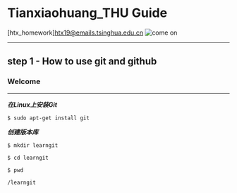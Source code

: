 # Tianxiaohuang_THU Guide

[htx_homework]htx19@emails.tsinghua.edu.cn
![come on](https://ss0.bdstatic.com/94oJfD_bAAcT8t7mm9GUKT-xh_/timg?image&quality=100&size=b4000_4000&sec=1568273440&di=75a4373c858699d873d1e76ffaf0be46&src=http://img4.duitang.com/uploads/item/201208/14/20120814135703_viTAi.thumb.700_0.jpeg)

---------------------

## step 1 - How to use git and github

### **Welcome**
---
***在Linux上安装Git***

`$ sudo apt-get install git`

***创建版本库***

`$ mkdir learngit`

`$ cd learngit`

`$ pwd`

`/learngit`

####

#####

######
